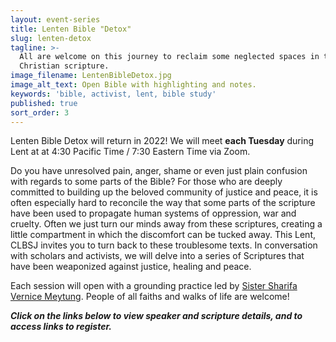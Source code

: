 ```yaml
---
layout: event-series
title: Lenten Bible "Detox"
slug: lenten-detox
tagline: >-
  All are welcome on this journey to reclaim some neglected spaces in the
  Christian scripture.
image_filename: LentenBibleDetox.jpg
image_alt_text: Open Bible with highlighting and notes.
keywords: 'bible, activist, lent, bible study'
published: true
sort_order: 3
---
```

Lenten Bible Detox will return in 2022! We will meet **each Tuesday** during Lent at at 4:30 Pacific Time / 7:30 Eastern Time via Zoom.

Do you have unresolved pain, anger, shame or even just plain confusion with regards to some parts of the Bible? For those who are deeply committed to building up the beloved community of justice and peace, it is often especially hard to reconcile the way that some parts of the scripture have been used to propagate human systems of oppression, war and cruelty. Often we just turn our minds away from these scriptures, creating a little compartment in which the discomfort can be tucked away. This Lent, CLBSJ invites you to turn back to these troublesome texts. In conversation with scholars and activists, we will delve into a series of Scriptures that have been weaponized against justice, healing and peace.

Each session will open with a grounding practice led by [Sister Sharifa Vernice Meytung](https://clbsj.org/about/leadership/sr-sharifa-vernice-meytung/). People of all faiths and walks of life are welcome!

**_Click on the links below to view speaker and scripture details, and to access links to register._**
